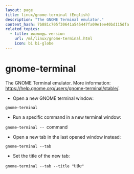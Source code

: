 ```yaml
---
layout: page
title: linux/gnome-terminal (English)
description: "The GNOME Terminal emulator."
content_hash: 7b881c705f30641a545447fa09e1ee40bd115dfa
related_topics:
  - title: മലയാളം version
    url: /ml/linux/gnome-terminal.html
    icon: bi bi-globe
---
```

# gnome-terminal

The GNOME Terminal emulator.
More information: <https://help.gnome.org/users/gnome-terminal/stable/>.

- Open a new GNOME terminal window:

`gnome-terminal`

- Run a specific command in a new terminal window:

`gnome-terminal -- `<span class="tldr-var badge badge-pill bg-dark-lm bg-white-dm text-white-lm text-dark-dm font-weight-bold">command</span>

- Open a new tab in the last opened window instead:

`gnome-terminal --tab`

- Set the title of the new tab:

`gnome-terminal --tab --title "`<span class="tldr-var badge badge-pill bg-dark-lm bg-white-dm text-white-lm text-dark-dm font-weight-bold">title</span>`"`
